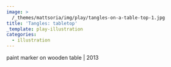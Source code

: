 ```yaml
---
image: >
  /_themes/mattsoria/img/play/tangles-on-a-table-top-1.jpg
title: 'Tangles: tabletop'
_template: play-illustration
categories:
  - illustration
---
```

<p>
	paint marker on wooden table | 2013
</p>